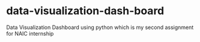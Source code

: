 # data-visualization-dash-board
Data Visualization Dashboard using python which is my second assignment for NAIC internship
